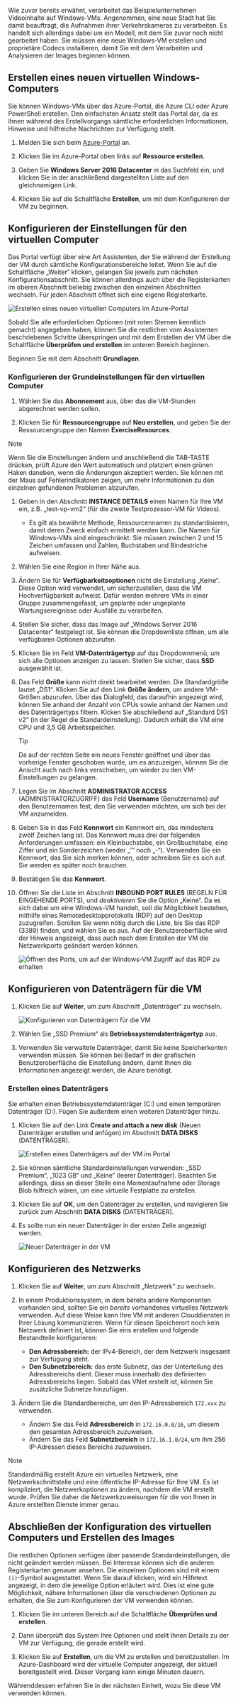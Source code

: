 Wie zuvor bereits erwähnt, verarbeitet das Beispielunternehmen Videoinhalte auf Windows-VMs. Angenommen, eine neue Stadt hat Sie damit beauftragt, die Aufnahmen ihrer Verkehrskameras zu verarbeiten. Es handelt sich allerdings dabei um ein Modell, mit dem Sie zuvor noch nicht gearbeitet haben. Sie müssen eine neue Windows-VM erstellen und proprietäre Codecs installieren, damit Sie mit dem Verarbeiten und Analysieren der Images beginnen können.

## <a name="create-a-new-windows-virtual-machine"></a>Erstellen eines neuen virtuellen Windows-Computers

Sie können Windows-VMs über das Azure-Portal, die Azure CLI oder Azure PowerShell erstellen. Den einfachsten Ansatz stellt das Portal dar, da es Ihnen während des Erstellvorgangs sämtliche erforderlichen Informationen, Hinweise und hilfreiche Nachrichten zur Verfügung stellt.

1. Melden Sie sich beim [Azure-Portal](https://portal.azure.com?azure-portal=true) an.

1. Klicken Sie im Azure-Portal oben links auf **Ressource erstellen**.

1. Geben Sie **Windows Server 2016 Datacenter** in das Suchfeld ein, und klicken Sie in der anschließend dargestellten Liste auf den gleichnamigen Link.

1. Klicken Sie auf die Schaltfläche **Erstellen**, um mit dem Konfigurieren der VM zu beginnen.

## <a name="configure-the-vm-settings"></a>Konfigurieren der Einstellungen für den virtuellen Computer

Das Portal verfügt über eine Art Assistenten, der Sie während der Erstellung der VM durch sämtliche Konfigurationsbereiche leitet. Wenn Sie auf die Schaltfläche „Weiter“ klicken, gelangen Sie jeweils zum nächsten Konfigurationsabschnitt. Sie können allerdings auch über die Registerkarten im oberen Abschnitt beliebig zwischen den einzelnen Abschnitten wechseln. Für jeden Abschnitt öffnet sich eine eigene Registerkarte.

![Erstellen eines neuen virtuellen Computers im Azure-Portal](../media-drafts/3-azure-portal-create-vm.png)

Sobald Sie alle erforderlichen Optionen (mit roten Sternen kenntlich gemacht) angegeben haben, können Sie die restlichen vom Assistenten beschriebenen Schritte überspringen und mit dem Erstellen der VM über die Schaltfläche **Überprüfen und erstellen** im unteren Bereich beginnen.

Beginnen Sie mit dem Abschnitt **Grundlagen**.

### <a name="configure-basic-vm-settings"></a>Konfigurieren der Grundeinstellungen für den virtuellen Computer

1. Wählen Sie das **Abonnement** aus, über das die VM-Stunden abgerechnet werden sollen.

1. Klicken Sie für **Ressourcengruppe** auf **Neu erstellen**, und geben Sie der Ressourcengruppe den Namen **ExerciseResources**.

> [!NOTE]
> Wenn Sie die Einstellungen ändern und anschließend die TAB-TASTE drücken, prüft Azure den Wert automatisch und platziert einen grünen Haken daneben, wenn die Änderungen akzeptiert werden. Sie können mit der Maus auf Fehlerindikatoren zeigen, um mehr Informationen zu den einzelnen gefundenen Problemen abzurufen.

1. Geben in den Abschnitt **INSTANCE DETAILS** einen Namen für Ihre VM ein, z.B. „test-vp-vm2“ (für die zweite Testprozessor-VM für Videos).
    - Es gilt als bewährte Methode, Ressourcennamen zu standardisieren, damit deren Zweck einfach ermittelt werden kann. Die Namen für Windows-VMs sind eingeschränkt: Sie müssen zwischen 2 und 15 Zeichen umfassen und Zahlen, Buchstaben und Bindestriche aufweisen.

1. Wählen Sie eine Region in Ihrer Nähe aus.

1. Ändern Sie für **Verfügbarkeitsoptionen** nicht die Einstellung „Keine“. Diese Option wird verwendet, um sicherzustellen, dass die VM Hochverfügbarkeit aufweist. Dafür werden mehrere VMs in einer Gruppe zusammengefasst, um geplante oder ungeplante Wartungsereignisse oder Ausfälle zu verarbeiten.

1. Stellen Sie sicher, dass das Image auf „Windows Server 2016 Datacenter“ festgelegt ist. Sie können die Dropdownliste öffnen, um alle verfügbaren Optionen abzurufen.

1. Klicken Sie im Feld **VM-Datenträgertyp** auf das Dropdownmenü, um sich alle Optionen anzeigen zu lassen. Stellen Sie sicher, dass **SSD** ausgewählt ist.

1. Das Feld **Größe** kann nicht direkt bearbeitet werden. Die Standardgröße lautet „DS1“. Klicken Sie auf den Link **Größe ändern**, um andere VM-Größen abzurufen. Über das Dialogfeld, das daraufhin angezeigt wird, können Sie anhand der Anzahl von CPUs sowie anhand der Namen und des Datenträgertyps filtern. Kicken Sie abschließend auf „Standard DS1 v2“ (in der Regel die Standardeinstellung). Dadurch erhält die VM eine CPU und 3,5 GB Arbeitsspeicher.

    > [!TIP]
    > Da auf der rechten Seite ein neues Fenster geöffnet und über das vorherige Fenster geschoben wurde, um es anzuzeigen, können Sie die Ansicht auch nach links verschieben, um wieder zu den VM-Einstellungen zu gelangen.

1. Legen Sie im Abschnitt **ADMINISTRATOR ACCESS** (ADMINISTRATORZUGRIFF) das Feld **Username** (Benutzername) auf den Benutzernamen fest, den Sie verwenden möchten, um sich bei der VM anzumelden.

1. Geben Sie in das Feld **Kennwort** ein Kennwort ein, das mindestens zwölf Zeichen lang ist. Das Kennwort muss drei der folgenden Anforderungen umfassen: ein Kleinbuchstabe, ein Großbuchstabe, eine Ziffer und ein Sonderzeichen (weder „\'“ noch „-“). Verwenden Sie ein Kennwort, das Sie sich merken können, oder schreiben Sie es sich auf. Sie werden es später noch brauchen.

1. Bestätigen Sie das **Kennwort**.

1. Öffnen Sie die Liste im Abschnitt **INBOUND PORT RULES** (REGELN FÜR EINGEHENDE PORTS), und _deaktivieren_ Sie die Option „Keine“. Da es sich dabei um eine Windows-VM handelt, soll die Möglichkeit bestehen, mithilfe eines Remotedesktopprotokolls (RDP) auf den Desktop zuzugreifen. Scrollen Sie wenn nötig durch die Liste, bis Sie das RDP (3389) finden, und wählen Sie es aus. Auf der Benutzeroberfläche wird der Hinweis angezeigt, dass auch nach dem Erstellen der VM die Netzwerkports geändert werden können.

    ![Öffnen des Ports, um auf der Windows-VM Zugriff auf das RDP zu erhalten](../media-drafts/3-open-ports.png)

## <a name="configure-disks-for-the-vm"></a>Konfigurieren von Datenträgern für die VM

1. Klicken Sie auf **Weiter**, um zum Abschnitt „Datenträger“ zu wechseln.

    ![Konfigurieren von Datenträgern für die VM](../media-drafts/3-configure-disks.png)

1. Wählen Sie „SSD Premium“ als **Betriebssystemdatenträgertyp** aus.

1. Verwenden Sie verwaltete Datenträger, damit Sie keine Speicherkonten verwenden müssen. Sie können bei Bedarf in der grafischen Benutzeroberfläche die Einstellung ändern, damit Ihnen die Informationen angezeigt werden, die Azure benötigt.

### <a name="create-a-data-disk"></a>Erstellen eines Datenträgers

Sie erhalten einen Betriebssystemdatenträger (C:) und einen temporären Datenträger (D:). Fügen Sie außerdem einen weiteren Datenträger hinzu.

1. Klicken Sie auf den Link **Create and attach a new disk** (Neuen Datenträger erstellen und anfügen) im Abschnitt **DATA DISKS** (DATENTRÄGER).

    ![Erstellen eines Datenträgers auf der VM im Portal](../media-drafts/3-add-data-disk.png)

1. Sie können sämtliche Standardeinstellungen verwenden: „SSD Premium“, „1023 GB“ und „Keine“ (leerer Datenträger). Beachten Sie allerdings, dass an dieser Stelle eine Momentaufnahme oder Storage Blob hilfreich wären, um eine virtuelle Festplatte zu erstellen.

1. Klicken Sie auf **OK**, um den Datenträger zu erstellen, und navigieren Sie zurück zum Abschnitt **DATA DISKS** (DATENTRÄGER).

1. Es sollte nun ein neuer Datenträger in der ersten Zeile angezeigt werden.

    ![Neuer Datenträger in der VM](../media-drafts/3-new-disk.png)

## <a name="configure-the-network"></a>Konfigurieren des Netzwerks

1. Klicken Sie auf **Weiter**, um zum Abschnitt „Netzwerk“ zu wechseln.

1. In einem Produktionssystem, in dem bereits andere Komponenten vorhanden sind, sollten Sie ein _bereits_ vorhandenes virtuelles Netzwerk verwenden. Auf diese Weise kann Ihre VM mit anderen Clouddiensten in Ihrer Lösung kommunizieren. Wenn für diesen Speicherort noch kein Netzwerk definiert ist, können Sie eins erstellen und folgende Bestandteile konfigurieren:
    - **Den Adressbereich:** der IPv4-Bereich, der dem Netzwerk insgesamt zur Verfügung steht.
    - **Den Subnetzbereich:** das erste Subnetz, das der Unterteilung des Adressbereichs dient. Dieser muss innerhalb des definierten Adressbereichs liegen. Sobald das VNet erstellt ist, können Sie zusätzliche Subnetze hinzufügen.

1. Ändern Sie die Standardbereiche, um den IP-Adressbereich `172.xxx` zu verwenden.
    - Ändern Sie das Feld **Adressbereich** in `172.16.0.0/16`, um diesem den gesamten Adressbereich zuzuweisen.
    - Ändern Sie das Feld **Subnetzbereich** in `172.16.1.0/24`, um ihm 256 IP-Adressen dieses Bereichs zuzuweisen.

> [!NOTE]
> Standardmäßig erstellt Azure ein virtuelles Netzwerk, eine Netzwerkschnittstelle und eine öffentliche IP-Adresse für Ihre VM. Es ist kompliziert, die Netzwerkoptionen zu ändern, nachdem die VM erstellt wurde. Prüfen Sie daher die Netzwerkzuweisungen für die von Ihnen in Azure erstellten Dienste immer genau.

## <a name="finish-configuring-the-vm-and-create-the-image"></a>Abschließen der Konfiguration des virtuellen Computers und Erstellen des Images

Die restlichen Optionen verfügen über passende Standardeinstellungen, die nicht geändert werden müssen. Bei Interesse können sich die anderen Registerkarten genauer ansehen. Die einzelnen Optionen sind mit einem `(i)`-Symbol ausgestattet. Wenn Sie darauf klicken, wird ein Hilfetext angezeigt, in dem die jeweilige Option erläutert wird. Dies ist eine gute Möglichkeit, nähere Informationen über die verschiedenen Optionen zu erhalten, die Sie zum Konfigurieren der VM verwenden können.

1. Klicken Sie im unteren Bereich auf die Schaltfläche **Überprüfen und erstellen**.

1. Dann überprüft das System Ihre Optionen und stellt Ihnen Details zu der VM zur Verfügung, die gerade erstellt wird.

1. Klicken Sie auf **Erstellen**, um die VM zu erstellen und bereitzustellen. Im Azure-Dashboard wird der virtuelle Computer angezeigt, der aktuell bereitgestellt wird. Dieser Vorgang kann einige Minuten dauern.

Währenddessen erfahren Sie in der nächsten Einheit, wozu Sie diese VM verwenden können.